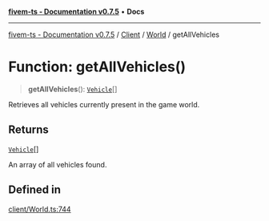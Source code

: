 [**fivem-ts - Documentation v0.7.5**](../../../../../README.md) • **Docs**

***

[fivem-ts - Documentation v0.7.5](../../../../../README.md) / [Client](../../../README.md) / [World](../README.md) / getAllVehicles

# Function: getAllVehicles()

> **getAllVehicles**(): [`Vehicle`](../../../classes/Vehicle.md)[]

Retrieves all vehicles currently present in the game world.

## Returns

[`Vehicle`](../../../classes/Vehicle.md)[]

An array of all vehicles found.

## Defined in

[client/World.ts:744](https://github.com/Purpose-Dev/fivem-ts/blob/main/src/client/World.ts#L744)
